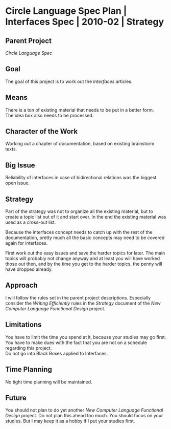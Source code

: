 ﻿Circle Language Spec Plan | Interfaces Spec | 2010-02 | Strategy
================================================================


Parent Project
---------------

*Circle Language Spec*


Goal
----

The goal of this project is to work out the *Interfaces* articles.


Means
-----

There is a ton of existing material that needs to be put in a better form.  
The idea box also needs to be processed.


Character of the Work
---------------------

Working out a chapter of documentation, based on existing brainstorm texts.


Big Issue
---------

Reliability of interfaces in case of bidirectional relations was the biggest open issue.


Strategy
--------

Part of the strategy was not to organize all the existing material, but to create a topic list out of it and start over. In the end the existing material was used as a cross-out list.

Because the interfaces concept needs to catch up with the rest of the documentation, pretty much all the basic concepts may need to be covered again for interfaces.

First work out the easy issues and save the harder topics for later. The main topics will probably not change anyway and at least you will have worked those out then, and by the time you get to the harder topics, the penny will have dropped already.


Approach
--------

I will follow the rules set in the parent project descriptions. Especially consider the *Writing Efficiently* rules in the *Strategy* document of the *New Computer Language Functional Design* project.


Limitations
-----------

You have to limit the time you spend at it, because your studies may go first.  
You have to make dues with the fact that you are not on a schedule regarding this project.  
Do not go into Black Boxes applied to Interfaces.


Time Planning
-------------

No tight time planning will be maintained.


Future
-------

You should not plan to do yet another *New Computer Language Functional Design* project. Do not plan this ahead too much. You should focus on your studies. But I may keep it as a hobby if I put your studies first.
